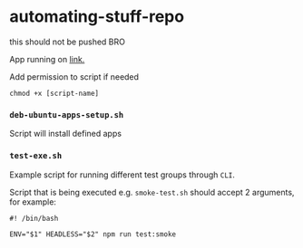 # automating-stuff-repo

this should not be pushed BRO

App running on [link.](https://nikolajovancevic.github.io/automating-stuff/)


Add permission to script if needed

```
chmod +x [script-name]
```

### `deb-ubuntu-apps-setup.sh`

Script will install defined apps

### `test-exe.sh`

Example script for running different test groups through `CLI`.

Script that is being executed e.g. `smoke-test.sh` should accept 2 arguments, for example:

```
#! /bin/bash

ENV="$1" HEADLESS="$2" npm run test:smoke
```